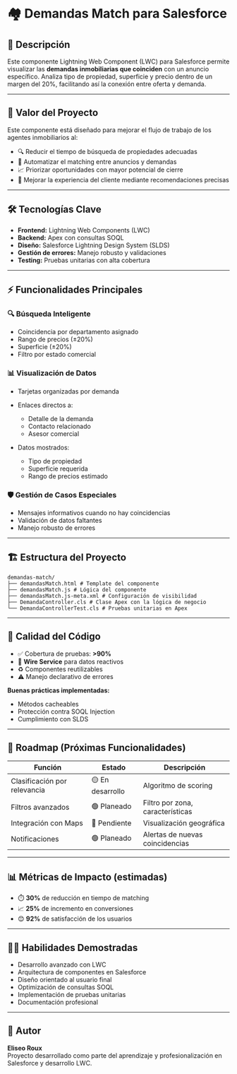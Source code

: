 # 🏘️ Demandas Match para Salesforce


## 📌 Descripción

Este componente Lightning Web Component (LWC) para Salesforce permite visualizar las **demandas inmobiliarias que coinciden** con un anuncio específico. Analiza tipo de propiedad, superficie y precio dentro de un margen del 20%, facilitando así la conexión entre oferta y demanda.

---

## 🎯 Valor del Proyecto

Este componente está diseñado para mejorar el flujo de trabajo de los agentes inmobiliarios al:

- 🔍 Reducir el tiempo de búsqueda de propiedades adecuadas  
- 🤖 Automatizar el matching entre anuncios y demandas  
- 📈 Priorizar oportunidades con mayor potencial de cierre  
- 🤝 Mejorar la experiencia del cliente mediante recomendaciones precisas  

---

## 🛠️ Tecnologías Clave

- **Frontend:** Lightning Web Components (LWC)  
- **Backend:** Apex con consultas SOQL  
- **Diseño:** Salesforce Lightning Design System (SLDS)  
- **Gestión de errores:** Manejo robusto y validaciones  
- **Testing:** Pruebas unitarias con alta cobertura  

---

## ⚡ Funcionalidades Principales

### 🔍 Búsqueda Inteligente
- Coincidencia por departamento asignado  
- Rango de precios (±20%)  
- Superficie (±20%)  
- Filtro por estado comercial  

### 📊 Visualización de Datos
- Tarjetas organizadas por demanda  
- Enlaces directos a:
  - Detalle de la demanda  
  - Contacto relacionado  
  - Asesor comercial  

- Datos mostrados:
  - Tipo de propiedad  
  - Superficie requerida  
  - Rango de precios estimado  

### 🛡️ Gestión de Casos Especiales
- Mensajes informativos cuando no hay coincidencias  
- Validación de datos faltantes  
- Manejo robusto de errores  

---

## 🏗️ Estructura del Proyecto

```
demandas-match/
├── demandasMatch.html # Template del componente
├── demandasMatch.js # Lógica del componente
├── demandasMatch.js-meta.xml # Configuración de visibilidad
├── DemandaController.cls # Clase Apex con la lógica de negocio
└── DemandaControllerTest.cls # Pruebas unitarias en Apex
```
---

## 🧪 Calidad del Código

- ✅ Cobertura de pruebas: **>90%**  
- 🔁 **Wire Service** para datos reactivos  
- ♻️ Componentes reutilizables  
- ⚠️ Manejo declarativo de errores  

**Buenas prácticas implementadas:**
- Métodos cacheables  
- Protección contra SOQL Injection  
- Cumplimiento con SLDS  

---

## 🚀 Roadmap (Próximas Funcionalidades)

| Función                  | Estado         | Descripción                         |
|--------------------------|----------------|-------------------------------------|
| Clasificación por relevancia | 🟡 En desarrollo | Algoritmo de scoring               |
| Filtros avanzados           | 🟢 Planeado       | Filtro por zona, características   |
| Integración con Maps        | 🔴 Pendiente      | Visualización geográfica           |
| Notificaciones              | 🟢 Planeado       | Alertas de nuevas coincidencias    |

---

## 📊 Métricas de Impacto (estimadas)

- ⏱️ **30%** de reducción en tiempo de matching  
- 📈 **25%** de incremento en conversiones  
- 😊 **92%** de satisfacción de los usuarios  

---

## 👨‍💻 Habilidades Demostradas

- Desarrollo avanzado con LWC  
- Arquitectura de componentes en Salesforce  
- Diseño orientado al usuario final  
- Optimización de consultas SOQL  
- Implementación de pruebas unitarias  
- Documentación profesional

---

## 👤 Autor

**Eliseo Roux**  
Proyecto desarrollado como parte del aprendizaje y profesionalización en Salesforce y desarrollo LWC.